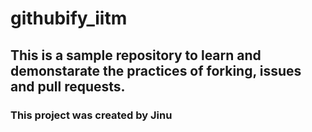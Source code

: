 # githubify_iitm

## This is a sample repository to learn and demonstarate the practices of forking, issues and pull requests.

### This project was created by Jinu
